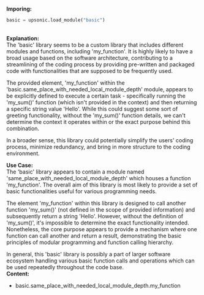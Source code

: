 <b class="custom_code_highlight_green">Imporing:</b><br>
```python
basic = upsonic.load_module("basic")
```
<br><b class="custom_code_highlight_green">Explanation:</b><br>The 'basic' library seems to be a custom library that includes different modules and functions, including 'my_function'. It is highly likely to have a broad usage based on the software architecture, contributing to a streamlining of the coding process by providing pre-written and packaged code with functionalities that are supposed to be frequently used.

The provided element, 'my_function' within the 'basic.same_place_with_needed_local_module_depth' module, appears to be explicitly defined to execute a certain task - specifically running the 'my_sum()' function (which isn't provided in the context) and then returning a specific string value 'Hello'. While this could suggest some sort of greeting functionality, without the 'my_sum()' function details, we can't determine the context it operates within or the exact purpose behind this combination. 

In a broader sense, this library could potentially simplify the users' coding process, minimize redundancy, and bring in more structure to the coding environment.

<b class="custom_code_highlight_green">Use Case:</b><br>The 'basic' library appears to contain a module named 'same_place_with_needed_local_module_depth' which houses a function 'my_function'. The overall aim of this library is most likely to provide a set of basic functionalities useful for various programming needs. 

The element 'my_function' within this library is designed to call another function 'my_sum()' (not defined in the scope of provided information) and subsequently return a string 'Hello'. However, without the definition of 'my_sum()', it's impossible to determine the exact functionality intended. Nonetheless, the core purpose appears to provide a mechanism where one function can call another and return a result, demonstrating the basic principles of modular programming and function calling hierarchy. 

In general, this 'basic' library is possibly a part of larger software ecosystem handling various basic function calls and operations which can be used repeatedly throughout the code base.
<br><b class="custom_code_highlight_green">Content:</b><br>
  - basic.same_place_with_needed_local_module_depth.my_function
